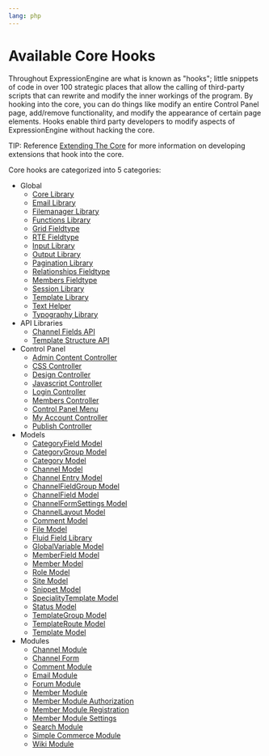 ```yaml
---
lang: php
---
```


<!--
    This source file is part of the open source project
    ExpressionEngine User Guide (https://github.com/ExpressionEngine/ExpressionEngine-User-Guide)

    @link      https://expressionengine.com/
    @copyright Copyright (c) 2003-2020, Packet Tide, LLC (https://packettide.com)
    @license   https://expressionengine.com/license Licensed under Apache License, Version 2.0
-->

# Available Core Hooks

Throughout ExpressionEngine are what is known as "hooks"; little snippets of code in over 100 strategic places that allow the calling of third-party scripts that can rewrite and modify the inner workings of the program. By hooking into the core, you can do things like modify an entire Control Panel page, add/remove functionality, and modify the appearance of certain page elements. Hooks enable third party developers to modify aspects of ExpressionEngine without hacking the core.

TIP: Reference [Extending The Core](development/extensions.md) for more information on developing extensions that hook into the core.

Core hooks are categorized into 5 categories:
- Global
    - [Core Library](development/extension-hooks/global/core.md)
    - [Email Library](development/extension-hooks/global/email.md)
    - [Filemanager Library](development/extension-hooks/global/filemanager.md)
    - [Functions Library](development/extension-hooks/global/functions.md)
    - [Grid Fieldtype](development/extension-hooks/global/grid.md)
    - [RTE Fieldtype](development/extension-hooks/global/rte.md)
    - [Input Library](development/extension-hooks/global/input.md)
    - [Output Library](development/extension-hooks/global/output.md)
    - [Pagination Library](development/extension-hooks/global/pagination.md)
    - [Relationships Fieldtype](development/extension-hooks/global/relationships.md)
    - [Members Fieldtype](development/extension-hooks/global/member-ft.md)
    - [Session Library](development/extension-hooks/global/session.md)
    - [Template Library](development/extension-hooks/global/template.md)
    - [Text Helper](development/extension-hooks/global/text-helper.md)
    - [Typography Library](development/extension-hooks/global/typography.md)
- API Libraries
    - [Channel Fields API](development/extension-hooks/api/channel-fields.md)
    - [Template Structure API](development/extension-hooks/api/template-structure.md)
- Control Panel
    - [Admin Content Controller](development/extension-hooks/cp/admin-content.md)
    - [CSS Controller](development/extension-hooks/cp/css.md)
    - [Design Controller](development/extension-hooks/cp/design.md)
    - [Javascript Controller](development/extension-hooks/cp/javascript.md)
    - [Login Controller](development/extension-hooks/cp/login.md)
    - [Members Controller](development/extension-hooks/cp/members.md)
    - [Control Panel Menu](development/extension-hooks/cp/menu.md)
    - [My Account Controller](development/extension-hooks/cp/myaccount.md)
    - [Publish Controller](development/extension-hooks/cp/publish.md)
- Models
    - [CategoryField Model](development/extension-hooks/model/category-field.md)
    - [CategoryGroup Model](development/extension-hooks/model/category-group.md)
    - [Category Model](development/extension-hooks/model/category.md)
    - [Channel Model](development/extension-hooks/model/channel.md)
    - [Channel Entry Model](development/extension-hooks/model/channel-entry.md)
    - [ChannelFieldGroup Model](development/extension-hooks/model/channel-field-group.md)
    - [ChannelField Model](development/extension-hooks/model/channel-field.md)
    - [ChannelFormSettings Model](development/extension-hooks/model/channel-form-settings.md)
    - [ChannelLayout Model](development/extension-hooks/model/channel-layout.md)
    - [Comment Model](development/extension-hooks/model/comment.md)
    - [File Model](development/extension-hooks/model/file.md)
    - [Fluid Field Library](development/extension-hooks/model/fluid-field.md)
    - [GlobalVariable Model](development/extension-hooks/model/template-global-variable.md)
    - [MemberField Model](development/extension-hooks/model/member-field.md)
    - [Member Model](development/extension-hooks/model/member.md)
    - [Role Model](development/extension-hooks/model/role.md)
    - [Site Model](development/extension-hooks/model/site.md)
    - [Snippet Model](development/extension-hooks/model/template-snippet.md)
    - [SpecialityTemplate Model](development/extension-hooks/model/template-specialty-template.md)
    - [Status Model](development/extension-hooks/model/status.md)
    - [TemplateGroup Model](development/extension-hooks/model/template-group.md)
    - [TemplateRoute Model](development/extension-hooks/model/template-route.md)
    - [Template Model](development/extension-hooks/model/template.md)
- Modules
    - [Channel Module](development/extension-hooks/module/channel.md)
    - [Channel Form](development/extension-hooks/module/channel-form.md)
    - [Comment Module](development/extension-hooks/module/comment.md)
    - [Email Module](development/extension-hooks/module/email.md)
    - [Forum Module](development/extension-hooks/module/forum.md)
    - [Member Module](development/extension-hooks/module/member.md)
    - [Member Module Authorization](development/extension-hooks/module/member-auth.md)
    - [Member Module Registration](development/extension-hooks/module/member-register.md)
    - [Member Module Settings](development/extension-hooks/module/member-settings.md)
    - [Search Module](development/extension-hooks/module/search.md)
    - [Simple Commerce Module](development/extension-hooks/module/simple-commerce.md)
    - [Wiki Module](development/extension-hooks/module/wiki.md)